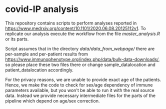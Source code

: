# covid-IP analysis

This repository contains scripts to perform analyses reported in https://www.medrxiv.org/content/10.1101/2020.06.08.20125112v1.  To replicate our analysis execute the workflow from the file _master_analysis.R_ or its parts.

Script assumes that in the directory _data/data_from_webpage/_ there are per-sample and per-patient results from https://www.immunophenotype.org/index.php/data/bulk-data-downloads/, so please place these two files there or change sample_datalocation and patient_datalocation accordingly.

For the privacy reasons,  we are unable to provide exact age of the patients. Hence, we make the code to check for sex/age dependency of immune parameters available, but you won't be able to run it with the real source data. Instead we provide necessary intermediate files for the parts of the pipeline which depend on age/sex correction. 
